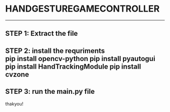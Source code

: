 # HANDGESTUREGAMECONTROLLER
------------------------------
STEP 1: Extract the file
------------------------------
STEP 2: install the requriments  
pip install opencv-python
pip install pyautogui    
pip install HandTrackingModule
pip install cvzone            
------------------------------
STEP 3: run the main.py file
------------------------------
thakyou!




